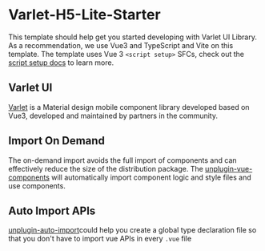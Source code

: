 # Varlet-H5-Lite-Starter

This template should help get you started developing with Varlet UI Library. As a recommendation, we use Vue3 and TypeScript and Vite on this template. The template uses Vue 3 `<script setup>` SFCs, check out the [script setup docs](https://v3.vuejs.org/api/sfc-script-setup.html#sfc-script-setup) to learn more.

## Varlet UI

[Varlet](https://varlet.gitee.io/varlet-ui/#/en-US/home) is a Material design mobile component library developed based on Vue3, developed and maintained by partners in the community.

## Import On Demand

The on-demand import avoids the full import of components and can effectively reduce the size of the distribution package. The [unplugin-vue-components](https://github.com/antfu/unplugin-vue-components) will automatically import component logic and style files and use components.

## Auto Import APIs

[unplugin-auto-import](https://github.com/antfu/unplugin-auto-import)could help you create a global type declaration file so that you don't have to import vue APIs in every `.vue` file
